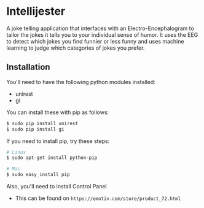 Intellijester
=============

A joke telling application that interfaces with an Electro-Encephalogram to
tailor the jokes it tells you to your individual sense of humor. It uses the
EEG to detect which jokes you find funnier or less funny and uses machine
learning to judge which categories of jokes you prefer.

Installation
------------

You'll need to have the following python modules installed:

 - unirest
 - gi

You can install these with pip as follows:

```Bash
$ sudo pip install unirest
$ sudo pip install gi
```

If you need to install pip, try these steps:

```Bash
# Linux
$ sudo apt-get install python-pip

# Mac
$ sudo easy_install pip
```

Also, you'll need to install Control Panel

 - This can be found on `https://emotiv.com/store/product_72.html`
